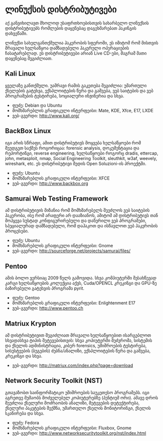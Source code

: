 # ლინუქსის დისტრიბუტივები

აქ განვიხილავთ მხოლოდ უსაფრთხოებისთვის სახარბელო ლინუქსის დისტრიბუტივებს რომლების დაყენებაც დაგეხმარებათ ჰაკინგის დახვეწაში.

ლინუქსი სახელგანთქმულია ჰაკერობის სფეროში, ეს იმიტომ რომ მისთვის მრავალი ხელსაწყოა დამზადებული ჰაკერული ოპერაციების ჩასატარებლად. ეს დისტრიბუტივები არიან Live CD-ები, მაგრამ მათი დაყენებაც შეგიძლიათ.

## Kali Linux
ყველაზე განთქმული. უამრავი რამის გაკეთება შეგიძლია: უმართული ქსელების გატეხვა, ექსპლოიტების წერა და გაშვება, ვებ საიტების და ვებ პროგრამების ტესტირება, სოციალური ინჟინერია და სხვა.

* ფუძე: Debian და Ubuntu
* მომხმარებლის გრაფიკული ინტერფეისი: Mate, KDE, Xfce, E17, LXDE
* ვებ-გვერდი: http://www.kali.org/

## BackBox Linux
იგი არის სწრაფი, ამით დისტრიბუტივს მოყვება ხელსაწყოები რომ შეუდგეთ საქმეს როგორიცაა: forensic analysis, დოკუმენტაცია და რეპორტინგი, reverse engineering, ხელსაწყოები როგორც dradis, ettercap, john, metasploit, nmap, Social Engineering Toolkit, sleuthkit, w3af, weevely, wireshark, etc. ეს დისტრიბუტივი შედის Open Soluzioni-ის პროექტში.

* ფუძე: Ubuntu
* მომხმარებლის გრაფიკული ინტერფეისი: XFCE
* ვებ-გვერდი: http://www.backbox.org

## Samurai Web Testing Framework
ამ დისტრიბუტივის მიზანია რომ მომხმარებელს შეეძლოს ვებ საიტების ჰაკერობა, ისე რომ არაფერი არ დააზიანოს, ამიტომ ამ დისტრიბუტივს თან მოჰყევა სუსტად კონფიგურირებული და დაწერილი ვებ პროგრამები, სპეციალურად დამზადებული, რომ დაჰაკოთ და ისწავლოთ ვებ ჰაკერობის პროცესები.

* ფუძე: Ubuntu
* მომხმარებლის გრაფიკული ინტერფეისი: Gnome
* ვებ-გვერდი: http://sourceforge.net/projects/samurai/files/

## Pentoo
ამის ბოლო ვერსიაც 2009 წელს გამოვიდა. სხვა კომპიუტერში შესახწევად კარგი ხელსაწყოების კოლექცია აქვს, Cuda/OPENCL კრეკინგი და GPU-ზე ბაზირებული გატეხვის პროგრამა pyrit.

* ფუძე: Gentoo
* მომხმარებლის გრაფიკული ინტერფეისი: Enlightenment E17
* ვებ-გვერდი: http://www.pentoo.ch

## Matriux Krypton
ამ დისტრიბუტივით შეგიძლიათ მრავალი ხელსაწყოებით ისარგებლოთ სხვადასხვა ტიპის შეტევებისთვის: სხვა კოპიუტერში შეძვრომა, სისტემის და ქსელის ადმინისტრაცია, კიბერ forensics, უშიშროების ტესტირება, სისუსტეების (ბუგების) ძებნა/ანალიზი, ექსპლოიტების წერა და გაშვება, კრეკინგი და სხვა.

* ვებ-გვერდი: http://matriux.com/index.php?page=download

## Network Security Toolkit (NST)
გთავაზობთ საინფორმატიკო უშიშროების საუკეთესო პროგრამებს. იგი აგრეთვე მუშაობს მოძველებულ კოპიუტერებზე (პენტიუმ ორი). ამავე დროს შეუძლია ქსელური მოძრაობის ანალიზი, შეტევების დეტექტირება, ქსელური პაკეტების შექმნა, უმართულო ქსელის მონიტორინგი, ქსელის სკანირება და სხვა.

* ფუძე: Fedora
* მომხმარებლის გრაფიკული ინტერფეისი: Fluxbox, Gnome
* ვებ-გვერდი: http://www.networksecuritytoolkit.org/nst/index.html
